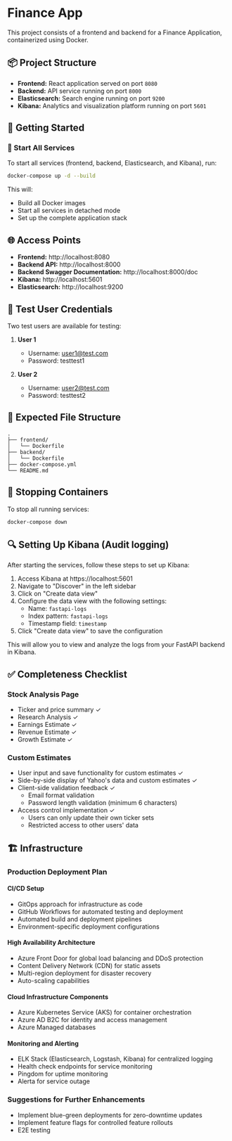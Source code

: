 # Finance App

This project consists of a frontend and backend for a Finance Application, containerized using Docker.

## 📦 Project Structure

- **Frontend:** React application served on port `8080`
- **Backend:** API service running on port `8000`
- **Elasticsearch:** Search engine running on port `9200`
- **Kibana:** Analytics and visualization platform running on port `5601`

## 🚀 Getting Started

### 🐳 Start All Services

To start all services (frontend, backend, Elasticsearch, and Kibana), run:

```bash
docker-compose up -d --build
```

This will:
- Build all Docker images
- Start all services in detached mode
- Set up the complete application stack

## 🌐 Access Points

- **Frontend:** http://localhost:8080
- **Backend API:** http://localhost:8000
- **Backend Swagger Documentation:** http://localhost:8000/doc
- **Kibana:** http://localhost:5601
- **Elasticsearch:** http://localhost:9200

## 👤 Test User Credentials

Two test users are available for testing:

1. **User 1**
   - Username: user1@test.com
   - Password: testtest1

2. **User 2**
   - Username: user2@test.com
   - Password: testtest2

## 📂 Expected File Structure

```
.
├── frontend/
│   └── Dockerfile
├── backend/
│   └── Dockerfile
├── docker-compose.yml
└── README.md
```

## 🛑 Stopping Containers

To stop all running services:

```bash
docker-compose down
```

## 🔍 Setting Up Kibana (Audit logging)

After starting the services, follow these steps to set up Kibana:

1. Access Kibana at https://localhost:5601
2. Navigate to "Discover" in the left sidebar
3. Click on "Create data view"
4. Configure the data view with the following settings:
   - Name: `fastapi-logs`
   - Index pattern: `fastapi-logs`
   - Timestamp field: `timestamp`
5. Click "Create data view" to save the configuration

This will allow you to view and analyze the logs from your FastAPI backend in Kibana.

## ✅ Completeness Checklist

### Stock Analysis Page
- Ticker and price summary ✓
- Research Analysis ✓
- Earnings Estimate ✓
- Revenue Estimate ✓
- Growth Estimate ✓

### Custom Estimates
- User input and save functionality for custom estimates ✓
- Side-by-side display of Yahoo's data and custom estimates ✓
- Client-side validation feedback ✓
  - Email format validation
  - Password length validation (minimum 6 characters)
- Access control implementation ✓
  - Users can only update their own ticker sets
  - Restricted access to other users' data

## 🏗️ Infrastructure

### Production Deployment Plan

#### CI/CD Setup
- GitOps approach for infrastructure as code
- GitHub Workflows for automated testing and deployment
- Automated build and deployment pipelines
- Environment-specific deployment configurations

#### High Availability Architecture
- Azure Front Door for global load balancing and DDoS protection
- Content Delivery Network (CDN) for static assets
- Multi-region deployment for disaster recovery
- Auto-scaling capabilities

#### Cloud Infrastructure Components
- Azure Kubernetes Service (AKS) for container orchestration
- Azure AD B2C for identity and access management
- Azure Managed databases

#### Monitoring and Alerting
- ELK Stack (Elasticsearch, Logstash, Kibana) for centralized logging
- Health check endpoints for service monitoring
- Pingdom for uptime monitoring
- Alerta for service outage 

### Suggestions for Further Enhancements
- Implement blue-green deployments for zero-downtime updates
- Implement feature flags for controlled feature rollouts
- E2E testing
